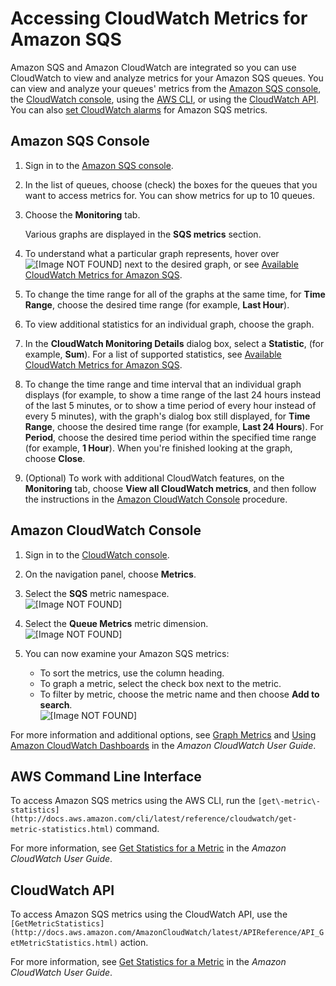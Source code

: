 # Accessing CloudWatch Metrics for Amazon SQS<a name="sqs-access-metrics"></a>

Amazon SQS and Amazon CloudWatch are integrated so you can use CloudWatch to view and analyze metrics for your Amazon SQS queues\. You can view and analyze your queues' metrics from the [Amazon SQS console](#access-cloudwatch-metrics-sqs-console), the [CloudWatch console](#access-metrics-cloudwatch-console), using the [AWS CLI](#access-cloudwatch-metrics-cli), or using the [CloudWatch API](#access-metrics-cloudwatch-api)\. You can also [set CloudWatch alarms](set-cloudwatch-alarms-for-metrics.md) for Amazon SQS metrics\.

## Amazon SQS Console<a name="access-cloudwatch-metrics-sqs-console"></a>

1. Sign in to the [Amazon SQS console](https://console.aws.amazon.com/sqs/)\.

1. In the list of queues, choose \(check\) the boxes for the queues that you want to access metrics for\. You can show metrics for up to 10 queues\.

1. Choose the **Monitoring** tab\.

   Various graphs are displayed in the **SQS metrics** section\.

1. To understand what a particular graph represents, hover over ![\[Image NOT FOUND\]](http://docs.aws.amazon.com/AWSSimpleQueueService/latest/SQSDeveloperGuide/images/information.png) next to the desired graph, or see [Available CloudWatch Metrics for Amazon SQS](sqs-available-cloudwatch-metrics.md)\.

1. To change the time range for all of the graphs at the same time, for **Time Range**, choose the desired time range \(for example, **Last Hour**\)\. 

1. To view additional statistics for an individual graph, choose the graph\.

1. In the **CloudWatch Monitoring Details** dialog box, select a **Statistic**, \(for example, **Sum**\)\. For a list of supported statistics, see [Available CloudWatch Metrics for Amazon SQS](sqs-available-cloudwatch-metrics.md)\.

1. To change the time range and time interval that an individual graph displays \(for example, to show a time range of the last 24 hours instead of the last 5 minutes, or to show a time period of every hour instead of every 5 minutes\), with the graph's dialog box still displayed, for **Time Range**, choose the desired time range \(for example, **Last 24 Hours**\)\. For **Period**, choose the desired time period within the specified time range \(for example, **1 Hour**\)\. When you're finished looking at the graph, choose **Close**\.

1. \(Optional\) To work with additional CloudWatch features, on the **Monitoring** tab, choose **View all CloudWatch metrics**, and then follow the instructions in the [Amazon CloudWatch Console](#access-metrics-cloudwatch-console) procedure\.

## Amazon CloudWatch Console<a name="access-metrics-cloudwatch-console"></a>

1. Sign in to the [CloudWatch console](https://console.aws.amazon.com/cloudwatch/)\.

1. On the navigation panel, choose **Metrics**\.

1. Select the **SQS** metric namespace\.  
![\[Image NOT FOUND\]](http://docs.aws.amazon.com/AWSSimpleQueueService/latest/SQSDeveloperGuide/images/sqs-cloudwatch-queue-metrics-namespace.png)

1. Select the **Queue Metrics** metric dimension\.  
![\[Image NOT FOUND\]](http://docs.aws.amazon.com/AWSSimpleQueueService/latest/SQSDeveloperGuide/images/sqs-cloudwatch-queue-metrics-dimension.png)

1. You can now examine your Amazon SQS metrics:
   + To sort the metrics, use the column heading\.
   + To graph a metric, select the check box next to the metric\.
   + To filter by metric, choose the metric name and then choose **Add to search**\.  
![\[Image NOT FOUND\]](http://docs.aws.amazon.com/AWSSimpleQueueService/latest/SQSDeveloperGuide/images/sqs-cloudwatch-queue-metrics-examine.png)

For more information and additional options, see [Graph Metrics](http://docs.aws.amazon.com/AmazonCloudWatch/latest/monitoring/graph_metrics.html) and [Using Amazon CloudWatch Dashboards](http://docs.aws.amazon.com/AmazonCloudWatch/latest/monitoring/CloudWatch_Dashboards.html) in the *Amazon CloudWatch User Guide*\.

## AWS Command Line Interface<a name="access-cloudwatch-metrics-cli"></a>

To access Amazon SQS metrics using the AWS CLI, run the `[get\-metric\-statistics](http://docs.aws.amazon.com/cli/latest/reference/cloudwatch/get-metric-statistics.html)` command\.

For more information, see [Get Statistics for a Metric](http://docs.aws.amazon.com/AmazonCloudWatch/latest/monitoring/getting-metric-statistics.html) in the *Amazon CloudWatch User Guide*\.

## CloudWatch API<a name="access-metrics-cloudwatch-api"></a>

To access Amazon SQS metrics using the CloudWatch API, use the `[GetMetricStatistics](http://docs.aws.amazon.com/AmazonCloudWatch/latest/APIReference/API_GetMetricStatistics.html)` action\.

For more information, see [Get Statistics for a Metric](http://docs.aws.amazon.com/AmazonCloudWatch/latest/monitoring/getting-metric-statistics.html) in the *Amazon CloudWatch User Guide*\.